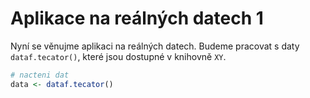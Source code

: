 # Aplikace na reálných datech 1

Nyní se věnujme aplikaci na reálných datech. Budeme pracovat s daty `dataf.tecator()`, které jsou dostupné v knihovně `XY`.


```r
# nacteni dat 
data <- dataf.tecator()
```




